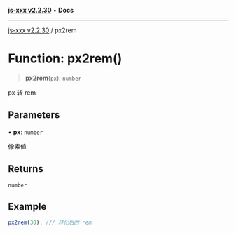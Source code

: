 [**js-xxx v2.2.30**](../README.md) • **Docs**

***

[js-xxx v2.2.30](../README.md) / px2rem

# Function: px2rem()

> **px2rem**(`px`): `number`

px 转 rem

## Parameters

• **px**: `number`

像素值

## Returns

`number`

## Example

```ts
px2rem(30); /// 转化后的 rem
```
